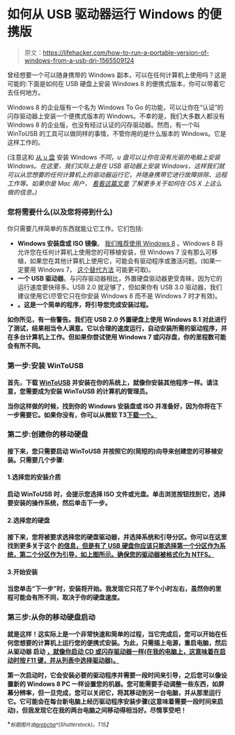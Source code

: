 # 如何从 USB 驱动器运行 Windows 的便携版

> 原文：<https://lifehacker.com/how-to-run-a-portable-version-of-windows-from-a-usb-dri-1565509124>

曾经想要一个可以随身携带的 Windows 副本，可以在任何计算机上使用吗？这是可能的:下面是如何在 USB 硬盘上安装 Windows 8 的便携式版本，你可以带着它去任何地方。



Windows 8 的企业版有一个名为 Windows To Go 的功能，可以让你在“认证”的闪存驱动器上安装一个便携式版本的 Windows。不幸的是，我们大多数人都没有 Windows 8 的企业版，也没有经过认证的闪存驱动器。然而，有一个叫 WinToUSB 的工具可以做同样的事情，不管你用的是什么版本的 Windows。它是这样工作的。

(注意这和 [从 u 盘](http://lifehacker.com/how-to-create-a-windows-8-installation-dvd-or-usb-drive-505769939) 安装 Windows *不同，u 盘可以让你在没有光驱的电脑上安装 Windows。在这里，我们实际上是在 USB 驱动器上安装 Windows，这样我们就可以从您想要的任何计算机上的驱动器运行它，并随身携带它进行故障排除、远程工作等。如果你是 Mac 用户， [看看这篇文章](http://lifehacker.com/build-the-perfect-portable-powerful-mac-then-carry-i-5926945) 了解更多关于如何在 OS X 上这么做的信息。)*

### 您将需要什么(以及您将得到什么)

你只需要几样简单的东西就能让它工作。它们包括:

*   **Windows 安装盘或 ISO 镜像**。 [我们推荐使用 Windows 8](http://lifehacker.com/why-does-everyone-hate-windows-8-should-i-upgrade-5955229) 。Windows 8 将允许您在任何计算机上使用您的可移植安装，但 Windows 7 没有那么可移植，如果您在其他计算机上使用它，可能会有驱动程序或激活问题。(如果一定要用 Windows 7， [这个替代方法](http://www.intowindows.com/install-windows-7-on-usb/) 可能更可取)。
*   **一个 USB 驱动器**。与闪存驱动器相比，外置硬盘驱动器更受青睐，因为它的运行速度要快得多。USB 2.0 就足够了，但如果你有 USB 3.0 驱动器，我们建议使用它(尽管它只在你安装 Windows 8 而不是 Windows 7 时才有效)。
*   [](http://www.easyuefi.com/wintousb/)**。这是一个简单的程序，将引导您完成安装过程。**

**如你所见，有一些警告。我们在 USB 2.0 外置硬盘上使用 Windows 8.1 对此进行了测试，结果相当令人满意。它以合理的速度运行，自动安装所需的驱动程序，并在多台计算机上工作。但如果你尝试使用 Windows 7 或闪存盘，你的里程数可能会有所不同。**

### **第一步:安装 WinToUSB**

**首先，下载 [WinToUSB](http://www.easyuefi.com/wintousb/) 并安装在你的系统上，就像你安装其他程序一样。请注意，您需要成为安装 WinToUSB 的计算机的管理员。**

**当你这样做的时候，找到你的 Windows 安装盘或 ISO 并准备好，因为你将在下一步需要它。如果你没有，你可以从微软 T3[下载一个。](http://lifehacker.com/how-to-create-a-windows-8-installation-dvd-or-usb-drive-505769939)**

### **第二步:创建你的移动硬盘**

**接下来，您只需要启动 WinToUSB 并按照它的(简短的)向导来创建您的可移植安装。只需要几个步骤:**

#### **1.选择您的安装介质**

**启动 WinToUSB 时，会提示您选择 ISO 文件或光盘。单击浏览按钮找到它，选择要安装的操作系统，然后单击下一步。**

#### **2.选择您的硬盘**

**接下来，您将被要求选择您的硬盘驱动器，并选择系统和引导分区。你可以在这里 找到更多关于这个 [的信息，但是有了 USB 硬盘你应该只能选择第一个分区作为系统，第二个分区作为引导，如上图所示。确保您的驱动器被格式化为 NTFS。](http://www.easyuefi.com/wintousb/faq/en_US/What-are-system-partitions-and-boot-partitions.html)**

#### **3.开始安装**

**当您单击“下一步”时，安装将开始。我发现它只花了半个小时左右，虽然你的里程可能会有所不同，取决于你的硬盘速度。**

### **第三步:从你的移动硬盘启动**

**就是这样！这实际上是一个非常快速和简单的过程，当它完成后，您可以开始在任何您想要的计算机上运行您的便携式安装。为此，只需插上电源，重启电脑，然后从驱动器 启动 [，就像你启动 CD 或闪存驱动器一样(在我的电脑上，这意味着在启动时按 F11 键，并从列表中选择驱动器)。](http://lifehacker.com/how-to-boot-from-a-usb-drive-or-cd-on-any-computer-5991848)**

**第一次启动时，它会安装必要的驱动程序并需要一段时间来引导，之后您可以像设置新的 Windows 8 PC 一样设置您的机器。您可能需要手动调整一些东西，如屏幕分辨率，但一旦完成，您可以关闭它，将其移动到另一台电脑，并从那里运行它。它可能会在每台新电脑上经历驱动程序安装步骤(这意味着需要一段时间来启动)，但我发现它在我的两台电脑之间移动得相当好。尽情享受吧！**

**<small>*标题图片由*</small>[<small>*grebcha*</small>](http://www.shutterstock.com/pic-128453198/stock-photo-portable-hard-drive-and-laptop-computer.html)<small>*(Shutterstock)。*T15】</small>**